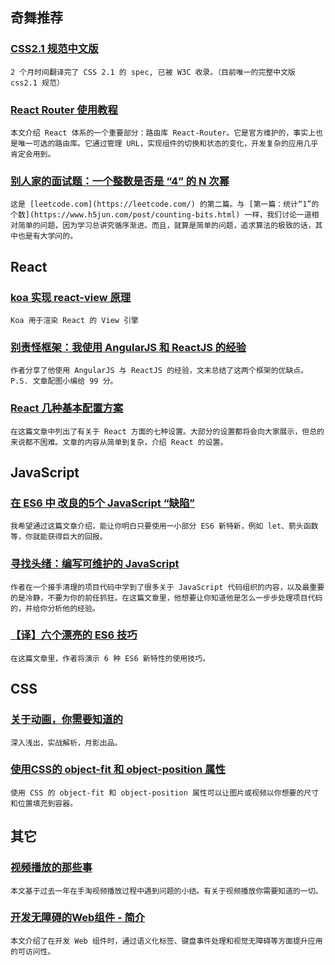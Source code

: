
## 奇舞推荐

### [CSS2.1 规范中文版](http://www.ayqy.net/doc/css2-1/cover.html)

    2 个月时间翻译完了 CSS 2.1 的 spec, 已被 W3C 收录。（目前唯一的完整中文版 css2.1 规范）

### [React Router 使用教程](http://www.ruanyifeng.com/blog/2016/05/react_router.html)

    本文介绍 React 体系的一个重要部分：路由库 React-Router。它是官方维护的，事实上也是唯一可选的路由库。它通过管理 URL，实现组件的切换和状态的变化，开发复杂的应用几乎肯定会用到。

### [别人家的面试题：一个整数是否是 “4” 的 N 次幂](https://www.h5jun.com/post/power-of-four.html)

    这是 [leetcode.com](https://leetcode.com/) 的第二篇。与 [第一篇：统计“1”的个数](https://www.h5jun.com/post/counting-bits.html) 一样，我们讨论一道相对简单的问题，因为学习总讲究循序渐进。而且，就算是简单的问题，追求算法的极致的话，其中也是有大学问的。

## React

### [koa 实现 react-view 原理](https://zhuanlan.zhihu.com/p/21110875)

    Koa 用于渲染 React 的 View 引擎

### [别责怪框架：我使用 AngularJS 和 ReactJS 的经验](http://www.zcfy.cc/article/327)

    作者分享了他使用 AngularJS 与 ReactJS 的经验，文末总结了这两个框架的优缺点。P.S. 文章配图小编给 99 分。

### [React 几种基本配置方案](http://www.w3cplus.com/react/taming-react-setup.html)

    在这篇文章中列出了有关于 React 方面的七种设置。大部分的设置都将会向大家展示，但总的来说都不困难。文章的内容从简单到复杂，介绍 React 的设置。

## JavaScript

### [在 ES6 中 改良的5个 JavaScript “缺陷”](http://www.zcfy.cc/article/315)

    我希望通过这篇文章介绍，能让你明白只要使用一小部分 ES6 新特新，例如 let、箭头函数等，你就能获得巨大的回报。

### [寻找头绪：编写可维护的 JavaScript](http://www.zcfy.cc/article/312)

    作者在一个接手清理的项目代码中学到了很多关于 JavaScript 代码组织的内容，以及最重要的是冷静，不要为你的前任抓狂。在这篇文章里，他想要让你知道他是怎么一步步处理项目代码的，并给你分析他的经验。

### [【译】六个漂亮的 ES6 技巧](https://www.h5jun.com/post/six-nifty-es6-tricks.html)

    在这篇文章里，作者将演示 6 种 ES6 新特性的使用技巧。

## CSS

### [关于动画，你需要知道的](https://www.h5jun.com/post/animations-you-should-know.html)

    深入浅出，实战解析，月影出品。

### [使用CSS的 object-fit 和 object-position 属性](http://www.zcfy.cc/article/318)

    使用 CSS 的 object-fit 和 object-position 属性可以让图片或视频以你想要的尺寸和位置填充到容器。

## 其它

### [视频播放的那些事](http://taobaofed.org/blog/2016/05/23/video-player/)

    本文基于过去一年在手淘视频播放过程中遇到问题的小结。有关于视频播放你需要知道的一切。

### [开发无障碍的Web组件 - 简介](http://www.zcfy.cc/article/320)

    本文介绍了在开发 Web 组件时，通过语义化标签、键盘事件处理和视觉无障碍等方面提升应用的可访问性。

